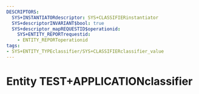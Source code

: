 ```yaml
---
DESCRIPTORS:
  SYS+INSTANTIATORdescriptor: SYS+CLASSIFIERinstantiator
  SYS+descriptorINVARIANT$bool: true
  SYS+descriptor_mapREQUESTID$operationid:
    SYS+ENTITY_REPORTrequestid:
    - ENTITY_REPORToperationid
tags:
- SYS+ENTITY_TYPEclassifier/SYS+CLASSIFIERclassifier_value
---
```

# Entity TEST+APPLICATIONclassifier

